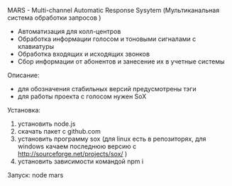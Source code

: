 MARS - Multi-channel Automatic Response Sysytem (Мультиканальная система обработки запросов )

- Автоматизация для колл-центров
- Обработка информации голосом и тоновыми сигналами с клавиатуры
- Обработка входящих и исходящих звонков
- Сбор информации от абонентов и занесение их в учетные системы

Описание:
- для обозначения стабильных версий предусмотрены тэги
- для работы проекта с голосом нужен SoX

Установка:
  1. установить node.js
  2. скачать пакет с github.com
  3. установить программу sox (для linux есть в репозиторях, для windows качаем последнюю версию с http://sourceforge.net/projects/sox/ )
  4. установить зависимости командой npm i

Запуск: 
  node mars
